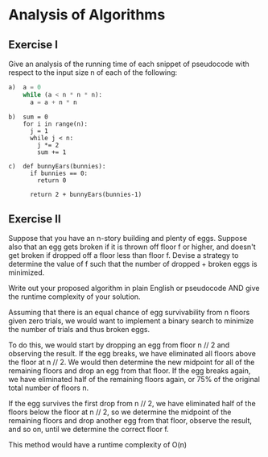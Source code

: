 # Analysis of Algorithms

## Exercise I

Give an analysis of the running time of each snippet of
pseudocode with respect to the input size n of each of the following:

```python
a)  a = 0
    while (a < n * n * n):
      a = a + n * n
```


```
b)  sum = 0
    for i in range(n):
      j = 1
      while j < n:
        j *= 2
        sum += 1
```

```
c)  def bunnyEars(bunnies):
      if bunnies == 0:
        return 0

      return 2 + bunnyEars(bunnies-1)
```

## Exercise II

Suppose that you have an n-story building and plenty of eggs. Suppose also that an egg gets broken if it is thrown off floor f or higher, and doesn't get broken if dropped off a floor less than floor f. Devise a strategy to determine the value of f such that the number of dropped + broken eggs is minimized.

Write out your proposed algorithm in plain English or pseudocode AND give the runtime complexity of your solution.

Assuming that there is an equal chance of egg survivability from n floors given zero trials, we would want to implement a binary search to minimize the number of trials and thus broken eggs.

To do this, we would start by dropping an egg from floor n // 2 and observing the result.  If the egg breaks, we have eliminated all floors above the floor at n // 2.  We would then determine the new midpoint for all of the remaining floors and drop an egg from that floor.  If the egg breaks again, we have eliminated half of the remaining floors again, or 75% of the original total number of floors n.  

If the egg survives the first drop from n // 2, we have eliminated half of the floors below the floor at n // 2, so we determine the midpoint of the remaining floors and drop another egg from that floor, observe the result, and so on, until we determine the correct floor f.

This method would have a runtime complexity of O(n)
